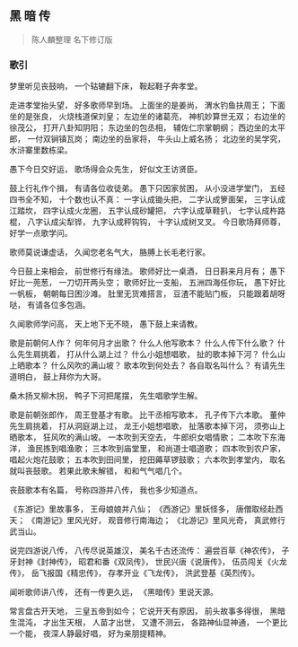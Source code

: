 
## 黑 暗 传

> 陈人麟整理 名下修订版

### 歌引

梦里听见丧鼓响，
一个轱辘翻下床，
鞍起鞋子奔孝堂。

走进孝堂抬头望，
好多歌师早到场。
上面坐的是姜尚，
渭水钓鱼扶周王；
下面坐的是张良，
火烧栈道保刘皇；
左边坐的诸葛亮，
神机妙算世无双；
右边坐的徐茂公，
打开八卦知阴阳；
东边坐的包丞相，
辅佐仁宗掌朝纲；
西边坐的太平郎，
一付双锏镇瓦岗；
南边坐的岳家将，
牛头山上威名扬；
北边坐的吴学究，
水浒寨里数栋梁。

愚下今日交好运，
歌场得会众先生，
好似文王访贤臣。

鼓上行礼作个揖，
有请各位收徒弟。
愚下只因家贫困，
从小没进学堂门，
五经四书全不知，
十个数也认不真：
一字认成锄头把，
二字认成箩面架，
三字认成江踏坎，
四字认成火龙圈，
五字认成砂罐把，
六字认成草鞋扒，
七字认成杵路棍，
八字认成尖犁铧，
九字认成秤钩钩，
十字认成树叉叉。
今日歌场拜师尊，
好学一点歌学问。

歌师莫说谦虚话，
久闻您老名气大，
胳膊上长毛老行家。

今日鼓上来相会，
前世修行有缘法。
歌师好比一桌酒，
日日斟来月月有；
愚下好比一蔸葱，
一刀切开两头空；
歌师好比一支船，
五洲四海任你玩，
愚下好比一帆板，
朝朝每日困沙滩。
肚里无货难搭言，
豆渣不能贴门板，
只能跟着胡呀哒，
有请各位多包涵。

久闻歌师学问高，
天上地下无不晓，
愚下鼓上来请教。

歌是前朝何人作？
何年何月才出歌？
什么人他写歌本？
什么人传下什么歌？
什么先生肩挑着，
打从什么湖上过？
什么小姐想唱歌，
扯的歌本掉下河？
什么山上晒歌本？
什么风吹的满山坡？
歌本吹到何处去？
各自取名叫什么？
有请先生道明白，
鼓上拜你为大哥。

桑木扬叉柳木拐，
鸭子下河把尾摆，
先生唱歌学生解。

歌是前朝张郎作，
周王登基才有歌。
比干丞相写歌本，
孔子传下六本歌。
董仲先生肩挑着，
打从洞庭湖上过，
龙王小姐想唱歌，
扯落歌本掉下河，
须弥山上晒歌本，
狂风吹的满山坡。
一本吹到天空去，
牛郎织女唱情歌；
二本吹下东海洋，
渔民拣到唱渔歌；
三本吹到庙堂里，
和尚道士唱道歌；
四本吹到农户家，
唱起火炮花鼓歌；
五本吹到田间里，
挖田薅草锣鼓歌；
六本吹到孝堂内，
取名就叫丧鼓歌。
若果此歌未解错，
和和气气唱几个。

丧鼓歌本有名篇，
号称四游并八传，
我也多少知道点。

《东游记》里故事多，
王母娘娘并八仙；
《西游记》里妖怪多，
唐僧取经赴西天；
《南游记》里风光好，
观音修行南海边；
《北游记》里风光奇，
真武修行武当山。

说完四游说八传，
八传尽说英雄汉，
美名千古还流传：
遍尝百草《神农传》，
子牙封神《封神传》，
昭君和番《双凤传》，
世民兴唐《说唐传》，
伍员闯关《火龙传》，
岳飞报国《精忠传》，
存孝开业《飞龙传》，
洪武登基《英烈传》。

闻听歌师讲八传，
还有一传更久远，
《黑暗传》里说天源。

常言盘古开天地，
三皇五帝到如今；
它说开天有原因，
前头故事多得很，
黑暗生混沌，
才出生天根，
人苗才出世，
又遭不测云，
各路神仙显神通，
一个更比一个能，
夜深人静最好唱，
好为亲朋提精神。
